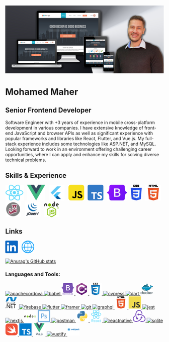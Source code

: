 ![Senior Frontend Developer](https://github.com/m-mahir/m-mahir/blob/8e01a6838b1021617768d672f699b1c8c0aed6be/Profile36.jpg)

# Mohamed Maher
## Senior Frontend Developer

Software Engineer with +3 years of experience in mobile cross-platform development in various companies. I have extensive knowledge of front-end JavaScript and browser APIs as well as significant experience with popular frameworks and libraries like React, Flutter, and Vue.js. My full-stack experience includes some technologies like ASP.NET, and MySQL.
Looking forward to work in an environment offering challenging career opportunities, where I can apply and enhance my skills for solving diverse technical problems.
<!--
- &nbsp;<img src='https://github.com/m-mahir/m-mahir/blob/e39e3aa30d6af65fe3c491b1f32a7116e5090af7/location.png' height='12' > &nbsp; Cairo, Egypt.
- <img src='https://github.com/m-mahir/m-mahir/blob/e39e3aa30d6af65fe3c491b1f32a7116e5090af7/email.png' height='12' > &nbsp; mohammed.mahir92@gmail.com.
-->
## Skills & Experience

[<img src="https://github.com/m-mahir/m-mahir/blob/8d47637862696a9c1f7408568c8f63656d9e2647/react.png" height="50" />](https://reactjs.org/) &nbsp;
[<img src="https://github.com/m-mahir/m-mahir/blob/9e67de2dd425ca86d46b8f79ae4c67f7b00dc19a/vue.png" height="50" />](https://vuejs.org/) &nbsp; 
[<img src="https://github.com/m-mahir/m-mahir/blob/90059cefa9e558779ea438eb19da9949f5e87378/flutter.jpg" height="50" />](https://flutter.dev/) &nbsp; 
[<img src="https://github.com/m-mahir/m-mahir/blob/9e67de2dd425ca86d46b8f79ae4c67f7b00dc19a/javascript.png" height="50" />](https://www.javascript.com/) &nbsp;
[<img src="https://github.com/m-mahir/m-mahir/blob/9e67de2dd425ca86d46b8f79ae4c67f7b00dc19a/Typescript.png" height="50" />](https://www.typescriptlang.org/) &nbsp;
[<img src="https://github.com/m-mahir/m-mahir/blob/9e67de2dd425ca86d46b8f79ae4c67f7b00dc19a/Bootstrap.png" height="50" />](https://getbootstrap.com/) &nbsp;
[<img src="https://github.com/m-mahir/m-mahir/blob/9e67de2dd425ca86d46b8f79ae4c67f7b00dc19a/CSS3.png" height="50" />](https://developer.mozilla.org/en-US/docs/Web/CSS) &nbsp; 
[<img src="https://github.com/m-mahir/m-mahir/blob/9e67de2dd425ca86d46b8f79ae4c67f7b00dc19a/html.png" height="50" />](https://developer.mozilla.org/en-US/docs/Web/HTML) &nbsp; 
[<img src="https://github.com/m-mahir/m-mahir/blob/9e67de2dd425ca86d46b8f79ae4c67f7b00dc19a/jest.jpg" height="50" />](https://jestjs.io/) &nbsp;
[<img src="https://github.com/m-mahir/m-mahir/blob/9e67de2dd425ca86d46b8f79ae4c67f7b00dc19a/jquery.png" height="50" />](https://jquery.com/) &nbsp;
[<img src="https://github.com/m-mahir/m-mahir/blob/9e67de2dd425ca86d46b8f79ae4c67f7b00dc19a/nodejs.png" height="50" />](https://nodejs.org/en/)&nbsp;

## Links
[<img src="https://github.com/m-mahir/m-mahir/blob/2249bcd09736c8e24b2923a4ea68127b011dcd17/linkedin.png" height="40" alt="linkedin" />](https://www.linkedin.com/in/m-mahir/) &nbsp;
[<img src="https://github.com/m-mahir/m-mahir/blob/2249bcd09736c8e24b2923a4ea68127b011dcd17/site.png" height="40" alt="website" />](https://www.m-mahir.ml/)

[![Anurag's GitHub stats](https://github-readme-stats.vercel.app/api?username=m-mahir)](https://github.com/anuraghazra/github-readme-stats)






<h3 align="left">Languages and Tools:</h3>
<p align="left"> <a href="https://cordova.apache.org/" target="_blank" rel="noreferrer"> <img src="https://www.vectorlogo.zone/logos/apache_cordova/apache_cordova-icon.svg" alt="apachecordova" width="40" height="40"/> </a> <a href="https://babeljs.io/" target="_blank" rel="noreferrer"> <img src="https://www.vectorlogo.zone/logos/babeljs/babeljs-icon.svg" alt="babel" width="40" height="40"/> </a> <a href="https://getbootstrap.com" target="_blank" rel="noreferrer"> <img src="https://raw.githubusercontent.com/devicons/devicon/master/icons/bootstrap/bootstrap-plain-wordmark.svg" alt="bootstrap" width="40" height="40"/> </a> <a href="https://www.w3schools.com/cs/" target="_blank" rel="noreferrer"> <img src="https://raw.githubusercontent.com/devicons/devicon/master/icons/csharp/csharp-original.svg" alt="csharp" width="40" height="40"/> </a> <a href="https://www.w3schools.com/css/" target="_blank" rel="noreferrer"> <img src="https://raw.githubusercontent.com/devicons/devicon/master/icons/css3/css3-original-wordmark.svg" alt="css3" width="40" height="40"/> </a> <a href="https://www.cypress.io" target="_blank" rel="noreferrer"> <img src="https://raw.githubusercontent.com/simple-icons/simple-icons/6e46ec1fc23b60c8fd0d2f2ff46db82e16dbd75f/icons/cypress.svg" alt="cypress" width="40" height="40"/> </a> <a href="https://dart.dev" target="_blank" rel="noreferrer"> <img src="https://www.vectorlogo.zone/logos/dartlang/dartlang-icon.svg" alt="dart" width="40" height="40"/> </a> <a href="https://www.docker.com/" target="_blank" rel="noreferrer"> <img src="https://raw.githubusercontent.com/devicons/devicon/master/icons/docker/docker-original-wordmark.svg" alt="docker" width="40" height="40"/> </a> <a href="https://dotnet.microsoft.com/" target="_blank" rel="noreferrer"> <img src="https://raw.githubusercontent.com/devicons/devicon/master/icons/dot-net/dot-net-original-wordmark.svg" alt="dotnet" width="40" height="40"/> </a> <a href="https://firebase.google.com/" target="_blank" rel="noreferrer"> <img src="https://www.vectorlogo.zone/logos/firebase/firebase-icon.svg" alt="firebase" width="40" height="40"/> </a> <a href="https://flutter.dev" target="_blank" rel="noreferrer"> <img src="https://www.vectorlogo.zone/logos/flutterio/flutterio-icon.svg" alt="flutter" width="40" height="40"/> </a> <a href="https://www.framer.com/" target="_blank" rel="noreferrer"> <img src="https://www.vectorlogo.zone/logos/framer/framer-icon.svg" alt="framer" width="40" height="40"/> </a> <a href="https://git-scm.com/" target="_blank" rel="noreferrer"> <img src="https://www.vectorlogo.zone/logos/git-scm/git-scm-icon.svg" alt="git" width="40" height="40"/> </a> <a href="https://graphql.org" target="_blank" rel="noreferrer"> <img src="https://www.vectorlogo.zone/logos/graphql/graphql-icon.svg" alt="graphql" width="40" height="40"/> </a> <a href="https://www.w3.org/html/" target="_blank" rel="noreferrer"> <img src="https://raw.githubusercontent.com/devicons/devicon/master/icons/html5/html5-original-wordmark.svg" alt="html5" width="40" height="40"/> </a> <a href="https://developer.mozilla.org/en-US/docs/Web/JavaScript" target="_blank" rel="noreferrer"> <img src="https://raw.githubusercontent.com/devicons/devicon/master/icons/javascript/javascript-original.svg" alt="javascript" width="40" height="40"/> </a> <a href="https://jestjs.io" target="_blank" rel="noreferrer"> <img src="https://www.vectorlogo.zone/logos/jestjsio/jestjsio-icon.svg" alt="jest" width="40" height="40"/> </a> <a href="https://nextjs.org/" target="_blank" rel="noreferrer"> <img src="https://cdn.worldvectorlogo.com/logos/nextjs-2.svg" alt="nextjs" width="40" height="40"/> </a> <a href="https://nodejs.org" target="_blank" rel="noreferrer"> <img src="https://raw.githubusercontent.com/devicons/devicon/master/icons/nodejs/nodejs-original-wordmark.svg" alt="nodejs" width="40" height="40"/> </a> <a href="https://www.photoshop.com/en" target="_blank" rel="noreferrer"> <img src="https://raw.githubusercontent.com/devicons/devicon/master/icons/photoshop/photoshop-line.svg" alt="photoshop" width="40" height="40"/> </a> <a href="https://postman.com" target="_blank" rel="noreferrer"> <img src="https://www.vectorlogo.zone/logos/getpostman/getpostman-icon.svg" alt="postman" width="40" height="40"/> </a> <a href="https://www.python.org" target="_blank" rel="noreferrer"> <img src="https://raw.githubusercontent.com/devicons/devicon/master/icons/python/python-original.svg" alt="python" width="40" height="40"/> </a> <a href="https://reactjs.org/" target="_blank" rel="noreferrer"> <img src="https://raw.githubusercontent.com/devicons/devicon/master/icons/react/react-original-wordmark.svg" alt="react" width="40" height="40"/> </a> <a href="https://reactnative.dev/" target="_blank" rel="noreferrer"> <img src="https://reactnative.dev/img/header_logo.svg" alt="reactnative" width="40" height="40"/> </a> <a href="https://redux.js.org" target="_blank" rel="noreferrer"> <img src="https://raw.githubusercontent.com/devicons/devicon/master/icons/redux/redux-original.svg" alt="redux" width="40" height="40"/> </a> <a href="https://www.sqlite.org/" target="_blank" rel="noreferrer"> <img src="https://www.vectorlogo.zone/logos/sqlite/sqlite-icon.svg" alt="sqlite" width="40" height="40"/> </a> <a href="https://developer.apple.com/swift/" target="_blank" rel="noreferrer"> <img src="https://raw.githubusercontent.com/devicons/devicon/master/icons/swift/swift-original.svg" alt="swift" width="40" height="40"/> </a> <a href="https://www.typescriptlang.org/" target="_blank" rel="noreferrer"> <img src="https://raw.githubusercontent.com/devicons/devicon/master/icons/typescript/typescript-original.svg" alt="typescript" width="40" height="40"/> </a> <a href="https://vuejs.org/" target="_blank" rel="noreferrer"> <img src="https://raw.githubusercontent.com/devicons/devicon/master/icons/vuejs/vuejs-original-wordmark.svg" alt="vuejs" width="40" height="40"/> </a> <a href="https://vuetifyjs.com/en/" target="_blank" rel="noreferrer"> <img src="https://bestofjs.org/logos/vuetify.svg" alt="vuetify" width="40" height="40"/> </a> <a href="https://webpack.js.org" target="_blank" rel="noreferrer"> <img src="https://raw.githubusercontent.com/devicons/devicon/d00d0969292a6569d45b06d3f350f463a0107b0d/icons/webpack/webpack-original-wordmark.svg" alt="webpack" width="40" height="40"/> </a> </p>

